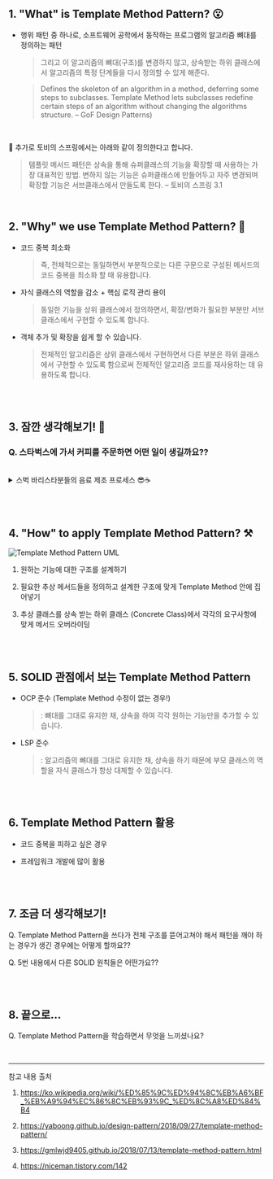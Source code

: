 ## 1. "What" is Template Method Pattern? 😮

* 행위 패턴 중 하나로, 소프트웨어 공학에서 동작하는 프로그램의 알고리즘 뼈대를 정의하는 패턴

  > 그리고 이 알고리즘의 뼈대(구조)를 변경하지 않고, 상속받는 하위 클래스에서 알고리즘의 특정 단계들을 다시 정의할 수 있게 해준다.

  > Defines the skeleton of an algorithm in a method, deferring some steps to subclasses. Template Method lets subclasses redefine certain steps of an algorithm without changing the algorithms structure. – GoF Design Patterns)

<br>

🌱 추가로 토비의 스프링에서는 아래와 같이 정의한다고 합니다.

> 템플릿 메서드 패턴은 상속을 통해 슈퍼클래스의 기능을 확장할 때 사용하는 가장 대표적인 방법. 변하지 않는 기능은 슈퍼클래스에 만들어두고 자주 변경되며 확장할 기능은 서브클래스에서 만들도록 한다. – 토비의 스프링 3.1

<br>


## 2. "Why" we use Template Method Pattern? 🤔

* 코드 중복 최소화

  > 즉, 전체적으로는 동일하면서 부분적으로는 다른 구문으로 구성된 메서드의 코드 중복을 최소화 할 때 유용합니다.

* 자식 클래스의 역할을 감소 + 핵심 로직 관리 용이

  > 동일한 기능을 상위 클래스에서 정의하면서, 확장/변화가 필요한 부분만 서브 클래스에서 구현할 수 있도록 합니다.

* 객체 추가 및 확장을 쉽게 할 수 있습니다.

  > 전체적인 알고리즘은 상위 클래스에서 구현하면서 다른 부분은 하위 클래스에서 구현할 수 있도록 함으로써 전체적인 알고리즘 코드를 재사용하는 데 유용하도록 합니다.

<br><br>

## 3. 잠깐 생각해보기! 🧐

### Q. 스타벅스에 가서 커피를 주문하면 어떤 일이 생길까요??

<br>

<details>
<summary> 스벅 바리스타분들의 음료 제조 프로세스 😎☕</summary>
<div markdown="1">

1. 손님 주문 받기

2. 주문 받은 커피 확인

3. 커피 종류에 따른 레시피 확인 (하위 클래스 구현 사항)

4. 커피 제조 시작             (하위 클래스 구현 사항)

5. 커피 제조 완료 후, 손님에게 커피 제공

</div>
</details>

<br><br>

## 4. "How" to apply Template Method Pattern? ⚒

![Template Method Pattern UML](https://upload.wikimedia.org/wikipedia/commons/2/2a/W3sDesign_Template_Method_Design_Pattern_UML.jpg)

1. 원하는 기능에 대한 구조를 설계하기

2. 필요한 추상 메서드들을 정의하고 설계한 구조에 맞게 Template Method 안에 집어넣기

3. 추상 클래스를 상속 받는 하위 클래스 (Concrete Class)에서 각각의 요구사항에 맞게 메서드 오버라이딩

<br><br>

## 5. SOLID 관점에서 보는 Template Method Pattern

* OCP 준수 (Template Method 수정이 없는 경우!)

  > : 뼈대를 그대로 유지한 채, 상속을 하여 각각 원하는 기능만을 추가할 수 있습니다.

* LSP 준수 

  > : 알고리즘의 뼈대를 그대로 유지한 채, 상속을 하기 때문에 부모 클래스의 역할을 자식 클래스가 항상 대체할 수 있습니다.

<br><br>

## 6. Template Method Pattern 활용

* 코드 중복을 피하고 싶은 경우

* 프레임워크 개발에 많이 활용

<br><br>

## 7. 조금 더 생각해보기!

Q. Template Method Pattern을 쓰다가 전체 구조를 뜯어고쳐야 해서 패턴을 깨야 하는 경우가 생긴 경우에는 어떻게 할까요??

Q. 5번 내용에서 다른 SOLID 원칙들은 어떤가요??

<br><br>


## 8. 끝으로...

Q. Template Method Pattern을 학습하면서 무엇을 느끼셨나요?

<br>

---

참고 내용 출처

1. https://ko.wikipedia.org/wiki/%ED%85%9C%ED%94%8C%EB%A6%BF_%EB%A9%94%EC%86%8C%EB%93%9C_%ED%8C%A8%ED%84%B4

2. https://yaboong.github.io/design-pattern/2018/09/27/template-method-pattern/

3. https://gmlwjd9405.github.io/2018/07/13/template-method-pattern.html

4. https://niceman.tistory.com/142


